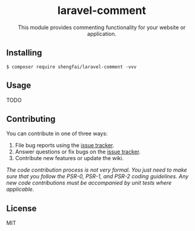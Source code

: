 <h1 align="center"> laravel-comment </h1>

<p align="center"> This module provides commenting functionality for your website or application.</p>


## Installing

```shell
$ composer require shengfai/laravel-comment -vvv
```

## Usage

TODO

## Contributing

You can contribute in one of three ways:

1. File bug reports using the [issue tracker](https://github.com/shengfai/laravel-comment/issues).
2. Answer questions or fix bugs on the [issue tracker](https://github.com/shengfai/laravel-comment/issues).
3. Contribute new features or update the wiki.

_The code contribution process is not very formal. You just need to make sure that you follow the PSR-0, PSR-1, and PSR-2 coding guidelines. Any new code contributions must be accompanied by unit tests where applicable._

## License

MIT
